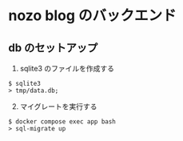 # nozo blog のバックエンド

## db のセットアップ

1. sqlite3 のファイルを作成する

```.
$ sqlite3
> tmp/data.db;
```

2. マイグレートを実行する

```.
$ docker compose exec app bash
> sql-migrate up
```
